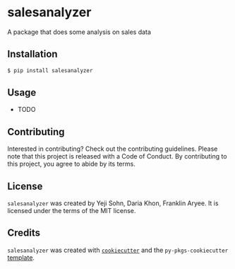 # salesanalyzer

A package that does some analysis on sales data

## Installation

```bash
$ pip install salesanalyzer
```

## Usage

- TODO

## Contributing

Interested in contributing? Check out the contributing guidelines. Please note that this project is released with a Code of Conduct. By contributing to this project, you agree to abide by its terms.

## License

`salesanalyzer` was created by Yeji Sohn, Daria Khon, Franklin Aryee. It is licensed under the terms of the MIT license.

## Credits

`salesanalyzer` was created with [`cookiecutter`](https://cookiecutter.readthedocs.io/en/latest/) and the `py-pkgs-cookiecutter` [template](https://github.com/py-pkgs/py-pkgs-cookiecutter).
